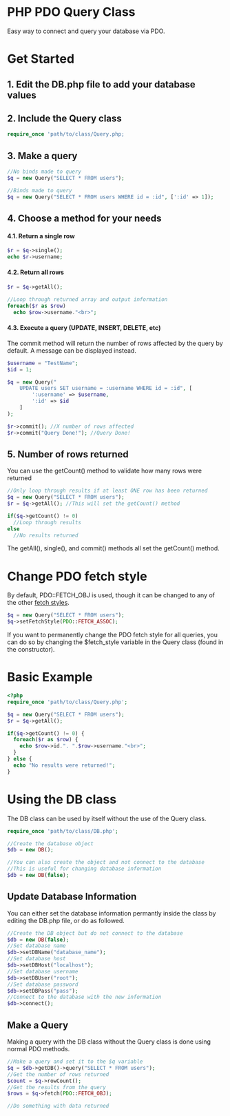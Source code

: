 # PHP PDO Query Class
Easy way to connect and query your database via PDO.

# Get Started

## 1. Edit the DB.php file to add your database values

## 2. Include the Query class

```PHP
require_once 'path/to/class/Query.php;
```
## 3. Make a query

```PHP
//No binds made to query
$q = new Query("SELECT * FROM users");

//Binds made to query
$q = new Query("SELECT * FROM users WHERE id = :id", [':id' => 1]);
```

## 4. Choose a method for your needs

#### 4.1. Return a single row

```PHP
$r = $q->single();
echo $r->username;
```

#### 4.2. Return all rows

```PHP
$r = $q->getAll();

//Loop through returned array and output information
foreach($r as $row)
  echo $row->username."<br>";
```

#### 4.3. Execute a query (UPDATE, INSERT, DELETE, etc)

The commit method will return the number of rows affected by the query by default. A message can be displayed instead.

```PHP
$username = "TestName";
$id = 1;

$q = new Query("
	UPDATE users SET username = :username WHERE id = :id", [
		':username' => $username,
		':id' => $id
	]
);

$r->commit(); //X number of rows affected
$r->commit("Query Done!"); //Query Done!
```

## 5. Number of rows returned

You can use the getCount() method to validate how many rows were returned

```PHP
//Only loop through results if at least ONE row has been returned
$q = new Query("SELECT * FROM users");
$r = $q->getAll(); //This will set the getCount() method

if($q->getCount() != 0)
  //Loop through results
else
  //No results returned
```
The getAll(), single(), and commit() methods all set the getCount() method.

# Change PDO fetch style
By default, PDO::FETCH_OBJ is used, though it can be changed to any of the other [fetch styles](http://php.net/manual/en/pdostatement.fetch.php).

```PHP
$q = new Query("SELECT * FROM users");
$q->setFetchStyle(PDO::FETCH_ASSOC);
```

If you want to permanently change the PDO fetch style for all queries, you can do so by changing the $fetch_style variable in the Query class (found in the constructor).

# Basic Example

```PHP
<?php
require_once 'path/to/class/Query.php';

$q = new Query("SELECT * FROM users");
$r = $q->getAll();

if($q->getCount() != 0) {
  foreach($r as $row) {
    echo $row->id.". ".$row->username."<br>";
  }
} else {
  echo "No results were returned!";
}
```
# Using the DB class
The DB class can be used by itself without the use of the Query class.

```PHP
require_once 'path/to/class/DB.php';

//Create the database object
$db = new DB();

//You can also create the object and not connect to the database
//This is useful for changing database information
$db = new DB(false);
```

## Update Database Information
You can either set the database information permantly inside the class by editing the DB.php file, or do as followed.

```PHP
//Create the DB object but do not connect to the database
$db = new DB(false);
//Set database name
$db->setDBName("database_name");
//Set database host
$db->setDBHost("localhost");
//Set database username
$db->setDBUser("root");
//Set database password
$db->setDBPass("pass");
//Connect to the database with the new information
$db->connect();
```

## Make a Query
Making a query with the DB class without the Query class is done using normal PDO methods.
```PHP
//Make a query and set it to the $q variable
$q = $db->getDB()->query("SELECT * FROM users");
//Get the number of rows returned
$count = $q->rowCount();
//Get the results from the query
$rows = $q->fetch(PDO::FETCH_OBJ);

//Do something with data returned
```
